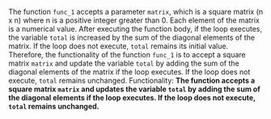 The function `func_1` accepts a parameter `matrix`, which is a square matrix (n x n) where n is a positive integer greater than 0. Each element of the matrix is a numerical value. After executing the function body, if the loop executes, the variable `total` is increased by the sum of the diagonal elements of the matrix. If the loop does not execute, `total` remains its initial value. Therefore, the functionality of the function `func_1` is to accept a square matrix `matrix` and update the variable `total` by adding the sum of the diagonal elements of the matrix if the loop executes. If the loop does not execute, `total` remains unchanged. 
Functionality: **The function accepts a square matrix `matrix` and updates the variable `total` by adding the sum of the diagonal elements if the loop executes. If the loop does not execute, `total` remains unchanged.**